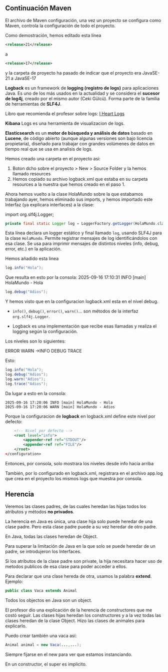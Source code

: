 ## Continuación Maven

El archivo de Maven configuración, una vez un proyecto se configura como Maven, controla la configuración de todo el proyecto.

Como demostración, hemos editado esta línea

```xml
<release>21</release>
```

a

```xml
<release>17</release>
```

y la carpeta de proyecto ha pasado de indicar que el proyecto era JavaSE-21 a JavaSE-17 

**Logback** es un framework de **logging (registro de logs)** para aplicaciones Java. Es uno de los más usados en la actualidad y se considera el **sucesor de log4j**, creado por el mismo autor (Ceki Gülcü). Forma parte de la familia de herramientas de **SLF4J**.

Libro que recomienda el profesor sobre logs: [I Heart Logs](https://www.oreilly.com/library/view/i-heart-logs/9781491909379/)

**Kibana** Logs es una herramienta de visualizacion de logs. 

**Elasticsearch** es un **motor de búsqueda y análisis de datos** basado en **Lucene**, de código abierto (aunque algunas versiones son bajo licencia propietaria), diseñado para trabajar con grandes volúmenes de datos en tiempo real que se usa en analisis de logs.

Hemos creado una carpeta en el proyecto asi: 
1. Boton dcho sobre el proyecto > New > Source Folder y la hemos llamado resources
2. Hemos copiado su archivo logback.xml que estaba en su carpeta resources a la nuestra que hemos creado en el paso 1.

Ahora hemos vuelto a la clase HolaMundo sobre la que estabamos trabajando ayer, hemos eliminado sus imports, y hemos importado este Interfaz (ya explicara interfaces) a la clase:

import org.slf4j.Logger;

```java
private final static Logger log = LoggerFactory.getLogger(HolaMundo.class);
```

Esta línea declara un logger estático y final llamado `log`, usando SLF4J para la clase `HolaMundo`. Permite registrar mensajes de log identificándolos con esa clase. Se usa para imprimir mensajes de distintos niveles (info, debug, error, etc.) en la aplicación.

Hemos añadido esta linea

```java
log.info("Hola");
```

Que resulta en esto por la consola:
2025-09-16 17:10:31 INFO [main] HolaMundo - Hola

```java
log.debug("Adios");
```

Y hemos visto que en la configuracion logback.xml esta en el nivel debug.

- `info()`, `debug()`, `error()`, `warn()`... son métodos de la interfaz `org.slf4j.Logger`.
    
- Logback es una implementación que recibe esas llamadas y realiza el logging según la configuración.

Los niveles son lo siguientes:

ERROR
WARN
->INFO
DEBUG
TRACE

Esto:

```java
log.info("Hola");
log.debug("Adios");
log.warn("Adios");
log.trace("Adios");
```

Da lugar a esto en la consola:

```console
2025-09-16 17:20:06 INFO [main] HolaMundo - Hola
2025-09-16 17:20:06 WARN [main] HolaMundo - Adios
```

Porque la configuracion de **logback** en logback.xml define este nivel por defecto:

```xml
	<!-- Nivel por defecto -->
	<root level="info">
		<appender-ref ref="STDOUT"/>
		<appender-ref ref="FILE"/>
	</root>
</configuration>
```

Entonces, por consola, solo mostrara los niveles desde info hacia arriba

También, por lo configurado en logback.xml, registrara en el archivo app.log que crea en el proyecto los mismos logs que muestra por consola.

## Herencia

Veremos las clases padres, de las cuales heredan las hijas todos los atributos y métodos **no privados**.

La herencia en Java es única, una clase hija solo puede heredar de una clase padre. Pero esta clase padre puede a su vez heredar de otro padre.

En Java, todas las clases heredan de Object.

Para superar la limitación de Java en la que solo se puede heredar de un padre, se introdujeron los Interfaces.

Si los atributos de la clase padre son private, la hija necesitara hacer uso de metodos publicos de esa clase para poder acceder a ellos.

Para declarar que una clase hereda de otra, usamos la palabra **extend**. Ejemplo:

```java
public class Vaca extends Animal
```

Todos los objectos en Java son un object.

El profesor dio una explicación de la herencia de constructores que me costó seguir. Las clases hijas heredan los constructores y a la vez todas las clases heredan de la clase Object. Hizo las clases de animales para explicarlo.

Puedo crear también una vaca así:

```java
Animal animal = new Vaca(...,...);
```

Siempre fijarse en el new para ver que estamos instanciando.

En un constructor, el super es implicito.
